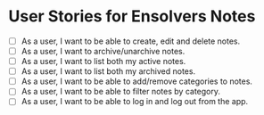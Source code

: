 # User Stories for Ensolvers Notes

- [ ] As a user, I want to be able to create, edit and delete notes.
- [ ] As a user, I want to archive/unarchive notes.
- [ ] As a user, I want to list both my active notes.
- [ ] As a user, I want to list both my archived notes.
- [ ] As a user, I want to be able to add/remove categories to notes.
- [ ] As a user, I want to be able to filter notes by category.
- [ ] As a user, I want to be able to log in and log out from the app.